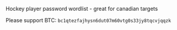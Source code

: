 Hockey player password wordlist - great for canadian targets


Please support 
BTC: `bc1qtezfajhysn6dut07m60vtg0s33jy8tqcvjqqzk`

